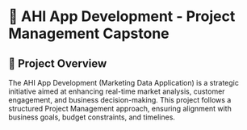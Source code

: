 # 📌 AHI App Development - Project Management Capstone

## 🎯 Project Overview
The AHI App Development (Marketing Data Application) is a strategic initiative aimed at enhancing real-time market analysis, customer engagement, and business decision-making. This project follows a structured Project Management approach, ensuring alignment with business goals, budget constraints, and timelines.

